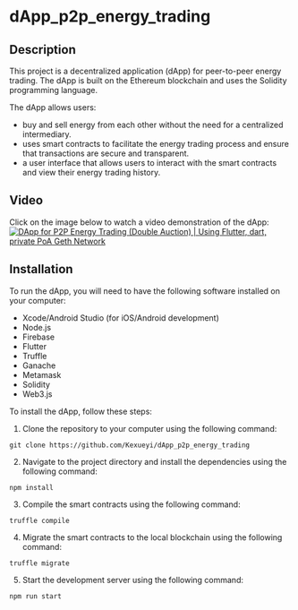 # dApp_p2p_energy_trading

## Description
This project is a decentralized application (dApp) for peer-to-peer energy trading. The dApp is built on the Ethereum blockchain and uses the Solidity programming language.

The dApp allows users:
- buy and sell energy from each other without the need for a centralized intermediary.
- uses smart contracts to facilitate the energy trading process and ensure that transactions are secure and transparent. 
- a user interface that allows users to interact with the smart contracts and view their energy trading history.

## Video
Click on the image below to watch a video demonstration of the dApp:
[![DApp for P2P Energy Trading (Double Auction) | Using Flutter, dart, private PoA Geth Network](https://img.youtube.com/vi/kg1vx3i1410/0.jpg)](https://youtu.be/kg1vx3i1410)

## Installation
To run the dApp, you will need to have the following software installed on your computer:
- Xcode/Android Studio (for iOS/Android development)
- Node.js
- Firebase
- Flutter
- Truffle
- Ganache
- Metamask
- Solidity
- Web3.js
  
To install the dApp, follow these steps:
1. Clone the repository to your computer using the following command:
```
git clone https://github.com/Kexueyi/dApp_p2p_energy_trading
```
2. Navigate to the project directory and install the dependencies using the following command:
```
npm install
```
3. Compile the smart contracts using the following command:
```
truffle compile
```
4. Migrate the smart contracts to the local blockchain using the following command:
```
truffle migrate
```
5. Start the development server using the following command:
```
npm run start
```

